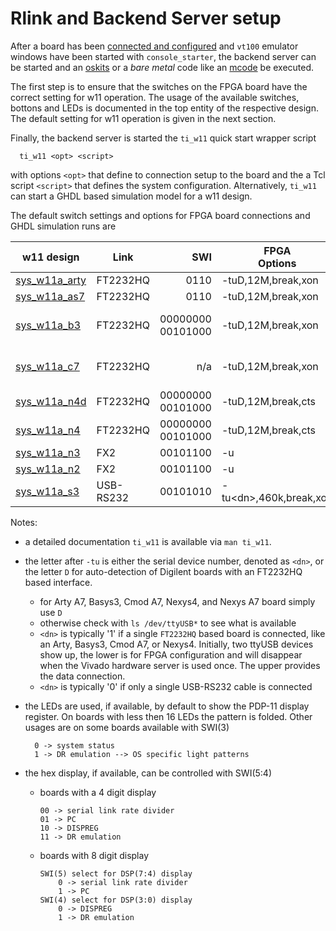 # Rlink and Backend Server setup

After a board has been [connected and configured](w11a_board_connection.md)
and `vt100` emulator windows have been started with `console_starter`,
the backend server can be started and an [oskits](../tools/oskit/README.md)
or a _bare metal_ code like an [mcode](../tools/mcode/README.md) be executed.

The first step is to ensure that the switches on the FPGA board have the correct
setting for w11 operation. The usage of the available switches, bottons and
LEDs is documented in the top entity of the respective design. The default
setting for w11 operation is given in the next section.

Finally, the backend server is started the `ti_w11` quick start wrapper script
```
  ti_w11 <opt> <script>
```
with options `<opt>` that define to connection setup to the board and
the a Tcl script `<script>` that defines the system configuration.
Alternatively, `ti_w11` can start a GHDL based simulation model for
a w11 design.

The default switch settings and options for FPGA board connections and
GHDL simulation runs are

| w11 design | Link | SWI | FPGA<br>Options | GHDL<br>Options | Comment |
| ---------- | ---- | --: | --------------- | :-------------: | ------- |
| [sys_w11a_arty](../rtl/sys_gen/w11a/arty/README.md)   | FT2232HQ  | 0110              | -tuD,12M,break,xon     | -ar  | |
| [sys_w11a_as7](../rtl/sys_gen/w11a/artys7/README.md)  | FT2232HQ  | 0110              | -tuD,12M,break,xon     |      | |
| [sys_w11a_b3](../rtl/sys_gen/w11a/basys3/README.md)   | FT2232HQ  | 00000000 00101000 | -tuD,12M,break,xon     | -b3  | 176 kB memory only |
| [sys_w11a_c7](../rtl/sys_gen/w11a/cmoda7/README.md)   | FT2232HQ  | n/a               | -tuD,12M,break,xon     | -c7  | 672 kB memory only |
| [sys_w11a_n4d](../rtl/sys_gen/w11a/nexys4d/README.md) | FT2232HQ  | 00000000 00101000 | -tuD,12M,break,cts     | -n4d | |
| [sys_w11a_n4](../rtl/sys_gen/w11a/nexys4/README.md)   | FT2232HQ  | 00000000 00101000 | -tuD,12M,break,cts     | -n4  | |
| [sys_w11a_n3](../rtl/sys_gen/w11a/nexys3/README.md)   | FX2       | 00101100          | -u                     | -n3  | |
| [sys_w11a_n2](../rtl/sys_gen/w11a/nexys2/README.md)   | FX2       | 00101100          | -u                     | -n2  | |
| [sys_w11a_s3](../rtl/sys_gen/w11a/s3board/README.md)  | USB-RS232 | 00101010          | -tu&lt;dn&gt;,460k,break,xon | -s3 | |
   
Notes:
- a detailed documentation `ti_w11` is available via `man ti_w11`.
- the letter after `-tu` is either the serial device number,
  denoted as `<dn>`, or the letter `D` for auto-detection of
  Digilent boards with an FT2232HQ based interface.
  - for Arty A7, Basys3, Cmod A7, Nexys4, and Nexys A7 board simply use `D`
  - otherwise check with `ls /dev/ttyUSB*` to see what is available
  - `<dn>` is typically '1' if a single `FT2232HQ` based board is connected,
    like an Arty, Basys3, Cmod A7, or Nexys4. Initially, two ttyUSB devices
    show up, the lower is for FPGA configuration and will disappear when
    the Vivado hardware server is used once. The upper provides the data
    connection.
  - `<dn>` is typically '0' if only a single USB-RS232 cable is connected

- the LEDs are used, if available, by default to show the PDP-11 display register.
  On boards with less then 16 LEDs the pattern is folded. Other usages are on some
  boards available with SWI(3)

        0 -> system status
        1 -> DR emulation --> OS specific light patterns

- the hex display, if available, can be controlled with SWI(5:4)
  - boards with a 4 digit display

        00 -> serial link rate divider
        01 -> PC
        10 -> DISPREG
        11 -> DR emulation

  - boards with 8 digit display

        SWI(5) select for DSP(7:4) display
            0 -> serial link rate divider
            1 -> PC
        SWI(4) select for DSP(3:0) display
            0 -> DISPREG
            1 -> DR emulation
